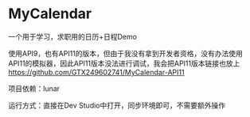 # MyCalendar
一个用于学习，求职用的日历+日程Demo

使用API9，也有API11的版本，但由于我没有拿到开发者资格，没有办法使用API11的模拟器，因此API11版本没法进行调试，我会把API11版本链接也放上  https://github.com/GTX249602741/MyCalendar-API11

项目依赖：lunar

运行方式：直接在Dev Studio中打开，同步环境即可，不需要额外操作
